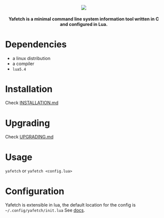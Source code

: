 <p align="center"> <img src="http://0x0.st/-P91.png"> </p>

<h4 align="center">Yafetch is a minimal command line system information tool written in C and configured in Lua. </h4>


# Dependencies
- a linux distribution
- a compiler
- `lua5.4`


# Installation
Check [INSTALLATION.md](/doc/INSTALLATION.md)


# Upgrading
Check [UPGRADING.md](/doc/UPGRADING.md)


# Usage
`yafetch` or `yafetch <config.lua>`


# Configuration
Yafetch is extensible in lua, the default location for the config is `~/.config/yafetch/init.lua`
See [docs](/doc/FUNC.md).
